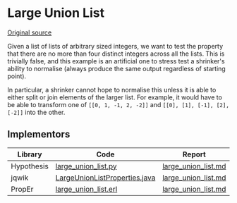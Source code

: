 # Large Union List

[Original source](https://github.com/HypothesisWorks/hypothesis/blob/master/hypothesis-python/tests/quality/test_shrink_quality.py)

Given a list of lists of arbitrary sized integers, we want to test the property that there are no more than four distinct integers across all the lists.
This is trivially false, and this example is an artificial one to stress test a shrinker's ability to normalise (always produce the same output regardless of starting point).

In particular, a shrinker cannot hope to normalise this unless it is able to either split or join elements of the larger list. For example, it would have to be able to transform one of ``[[0, 1, -1, 2, -2]]`` and ``[[0], [1], [-1], [2], [-2]]`` into the other.

## Implementors

|Library   |Code|Report|
|----------|----|------|
|Hypothesis|[large_union_list.py](/pbt-libraries/hypothesis/challenges/large_union_list.py)|[large_union_list.md](/pbt-libraries/hypothesis/challenges/large_union_list.md)
|jqwik     |[LargeUnionListProperties.java](/pbt-libraries/jqwik/src/test/java/challenges/largeunionlist/LargeUnionListProperties.java)|[large_union_list.md](/pbt-libraries/jqwik/reports/large_union_list.md)
|PropEr|[large_union_list.erl](/pbt-libraries/proper/challenges/large_union_list.erl)|[large_union_list.md](/pbt-libraries/proper/challenges/large_union_list.md)
